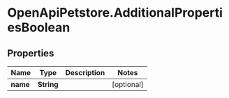 # OpenApiPetstore.AdditionalPropertiesBoolean

## Properties

Name | Type | Description | Notes
------------ | ------------- | ------------- | -------------
**name** | **String** |  | [optional] 


